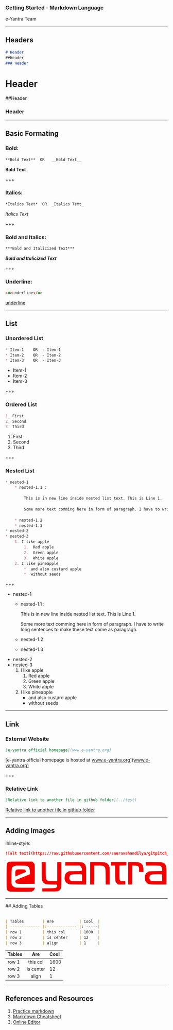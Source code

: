 ### Getting Started - Markdown Language

e-Yantra Team 

---

## Headers


```markdown
# Header
##Header
### Header
```
# Header
##Header
### Header

---

## Basic Formating
### Bold:
``` markdown
**Bold Text**  OR	__Bold Text__
```
**Bold Text**

+++

### Italics:
``` markdown
*Italics Text*  OR	_Italics Text_
```
_Italics Text_

+++

### Bold and Italics:
```markdown
***Bold and Italicized Text***
```
***Bold and Italicized Text***

+++

### Underline:
```markdown
<u>underline</u>
```
<u>underline</u>

---

## List

### Unordered List
```markdown
* Item-1    OR  - Item-1
* Item-2    OR  - Item-2
* Item-3    OR  - Item-3
```
* Item-1
* Item-2
* Item-3

+++

### Ordered List
```markdown
1. First
2. Second
3. Third
```
1. First
2. Second
3. Third

+++

### Nested List

```markdown
* nested-1
    * nested-1.1 : 

        This is in new line inside nested list text. This is Line 1.
        
        Some more text comming here in form of paragraph. I have to write long sentences to make these text come as paragragh.
        
    * nested-1.2
    * nested-1.3
* nested-2
* nested-3
    1. I like apple
        1.  Red apple
        2.  Green apple
        3.  White apple
    2. I like pineapple
        *  and also custard apple
        *  without seeds
```
+++
* nested-1
    * nested-1.1 : 

        This is in new line inside nested list text. This is Line 1.
        
        Some more text comming here in form of paragraph. I have to write long sentences to make these text come as paragragh.
        
    * nested-1.2
    * nested-1.3
* nested-2
* nested-3
    1. I like apple
        1.  Red apple
        2.  Green apple
        3.  White apple
    2. I like pineapple
        *  and also custard apple
        *  without seeds

---
## Link

### External Website

```markdown
[e-yantra official homepage](www.e-yantra.org)
```
[e-yantra official homepage is hosted at www.e-yantra.org](www.e-yantra.org)

+++

### Relative Link

```markdown
[Relative link to another file in github folder](../test)
```
[Relative link to another file in github folder](../test)

---
## Adding Images

Inline-style: 
```markdown
![alt text](https://raw.githubusercontent.com/sauravshandilya/gitpitch_presentation/master/images/eyantra_logo.png)
```

![alt text](https://raw.githubusercontent.com/sauravshandilya/gitpitch_presentation/master/images/eyantra_logo.png)


---

 
<div style="text-align: left"> ## Adding Tables </div>

```markdown

| Tables        | Are           | Cool  |
| ------------- |:-------------:|: -----|
| row 1         | this col      | 1600  |
| row 2         | is center     | 12    |
| row 3         | align         | 1     |
```
| Tables        | Are           | Cool  |
| ------------- |:-------------:|:----- |
| row 1         | this col      | 1600  |
| row 2         | is center     | 12    |
| row 3         | align         | 1     |


---
## References and Resources

1. [Practice markdown](http://commonmark.org/help/tutorial/)
2. [Markdown Cheatsheet](https://github.com/adam-p/markdown-here/wiki/Markdown-Cheatsheet)
3. [Online Editor](https://markable.in)